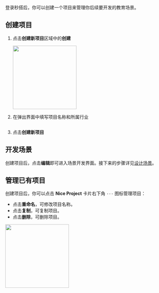 登录秒搭后，你可以创建一个项目来管理你后续要开发的教育场景。

## 创建项目

1. 点击**创建新项目**区域中的**创建**

    <img alt="" src="https://web-cdn.agora.io/docs-files/1666603228055" style="width:200px"/>

2. 在弹出界面中填写项目名称和所属行业

    <img alt="" src="https://web-cdn.agora.io/docs-files/1666603321549" style="width:3
    00px"/>

3. 点击**创建新项目**

## 开发场景

创建项目后，点击**编辑**即可进入场景开发界面。接下来的步骤详见[设计场景](./edu_builder_design_scene)。

## 管理已有项目

创建项目后，你可以点击 **Nice Project** 卡片右下角 `···` 图标管理项目：

- 点击**重命名**，可修改项目名称。
- 点击**复制**，可复制项目。
- 点击**删除**，可删除项目。

<img alt="" src="https://web-cdn.agora.io/docs-files/1666603373007" style="width:200px"/>
